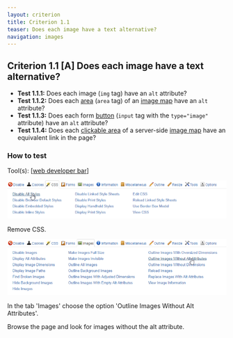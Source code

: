 ```yaml
---
layout: criterion
title: Criterion 1.1
teaser: Does each image have a text alternative?
navigation: images
---
```


## Criterion 1.1 [A] Does each image have a text alternative?

*   **Test 1.1.1:** Does each image (`img` tag) have an `alt` attribute?
*   **Test 1.1.2:** Does each [area](./glossary.html#area-of-an-image-map) (`area` tag) of an [image map](./glossary.html#image-map) have an `alt` attribute?
*   **Test 1.1.3:** Does each form [button](./glossary.html#button-form) (`input` tag with the `type="image"` attribute) have an `alt` attribute?
*   **Test 1.1.4:** Does each [clickable area](./glossary.html#area-clickable) of a server-side [image map](./glossary.html#image-map) have an equivalent link in the page?

### How to test

Tool(s): [[web developer bar](../tools.html#web-developer-bar)]

![](../img/wdb-css.png)

Remove CSS.

![](../img/wdb-alt.png)

In the tab 'Images' choose the option 'Outline Images Without Alt Attributes'.

Browse the page and look for images without the alt attribute.
